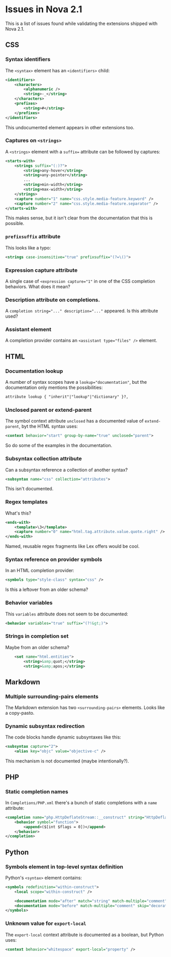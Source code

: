# Issues in Nova 2.1

This is a list of issues found while validating the extensions shipped with Nova 2.1.

## CSS

### Syntax identifiers

The `<syntax>` element has an `<identifiers>` child:

```xml
<identifiers>
    <characters>
        <alphanumeric />
        <string>-_</string>
    </characters>
    <prefixes>
        <string>#</string>
    </prefixes>
</identifiers>
```

This undocumented element appears in other extensions too.

### Captures on `<strings>`

A `<strings>` element with a `suffix=` attribute can be followed by captures:

```xml
<starts-with>
    <strings suffix="(:)?">
        <string>any-hover</string>
        <string>any-pointer</string>
        ...
        <string>min-width</string>
        <string>max-width</string>
    </strings>
    <capture number="1" name="css.style.media-feature.keyword" />
    <capture number="2" name="css.style.media-feature.separator" />
</starts-with>
```

This makes sense, but it isn't clear from the documentation that this is possible.

### `prefixsuffix` attribute

This looks like a typo:

```xml
<strings case-insensitive="true" prefixsuffix="(?=\()">
```

### Expression capture attribute

A single case of `<expression capture="1"` in one of the CSS completion behaviors. What does it mean?

### Description attribute on completions.

A `completion string="..." description="..."` appeared. Is this attribute used?

### Assistant element

A completion provider contains an `<assistant type="files" />` element.

## HTML

### Documentation lookup
A number of syntax scopes have a `lookup="documentation"`, but the documentation only mentions the possibilities:

```relaxng
attribute lookup { "inherit"|"lookup"|"dictionary" }?,
```

### Unclosed parent or extend-parent

The symbol context attribute `unclosed` has a documented value of `extend-parent`, byt the HTML syntax uses:

```xml
<context behavior="start" group-by-name="true" unclosed="parent">
```

So do some of the examples in the documentation.

### Subsyntax collection attribute

Can a subsyntax reference a collection of another syntax?

```xml
<subsyntax name="css" collection="attributes">
```

This isn't documented.

### Regex templates

What's this?

```xml
<ends-with>
    <template>\3</template>
    <capture number="0" name="html.tag.attribute.value.quote.right" />
</ends-with>
```

Named, reusable regex fragments like Lex offers would be cool.

### Syntax reference on provider symbols

In an HTML completion provider:

```xml
<symbols type="style-class" syntax="css" />
```

Is this a leftover from an older schema?

### Behavior variables

This `variables` attribute does not seem to be documented:

```xml
<behavior variables="true" suffix="(?!&gt;)">
```

### Strings in completion set

Maybe from an older schema?

```xml
    <set name="html.entities">
        <string>&amp;quot;</string>
        <string>&amp;apos;</string>
```

## Markdown

### Multiple surrounding-pairs elements

The Markdown extension has two `<surrounding-pairs>` elements. Looks like a copy-pasto.

### Dynamic subsyntax redirection

The code blocks handle dynamic subsyntaxes like this:

```xml
<subsyntax capture="2">
    <alias key="objc" value="objective-c" />
```

This mechanism is not documented (maybe intentionally?).

## PHP

### Static completion names

In `Completions/PHP.xml` there's a bunch of static completions with a `name` attribute:

```xml
<completion name="php.HttpDeflateStream::__construct" string="HttpDeflateStream::__construct">
    <behavior symbol="function">
        <append>($[int $flags = 0])</append>
    </behavior>
</completion>
```

## Python

### Symbols element in top-level syntax definition

Python's `<syntax>` element contains:

```xml
<symbols redefinition="within-construct">
    <local scope="within-construct" />

    <documentation mode="after" match="string" match-multiple="comment" />
    <documentation mode="before" match-multiple="comment" skip="decorator" />
</symbols>
```

### Unknown value for `export-local`

The `export-local` context attribute is documented as a boolean, but Python uses:

```xml
<context behavior="whitespace" export-local="property" />
```

